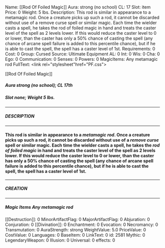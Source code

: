 Name: [[Rod Of Foiled Magic]]
Aura: strong (no school)
CL: 17
Slot: item
Price: 0
Weight: 5 lbs.
Description: This rod is similar in appearance to a metamagic rod. Once a creature picks up such a rod, it cannot be discarded without use of a remove curse spell or similar magic. Each time the wielder casts a spell, he takes the rod of foiled magic in hand and treats the caster level of the spell as 2 levels lower. If this would reduce the caster level to 0 or lower, than the caster has only a 50% chance of casting the spell (any chance of arcane spell failure is added to this percentile chance), but if he is able to cast the spell, the spell has a caster level of 1st.
Requirements: 0
Cost: 0
Group: Cursed
Source: Ultimate Equipment
AL: 0
Int: 0
Wis: 0
Cha: 0
Ego: 0
Communication: 0
Senses: 0
Powers: 0
MagicItems: Any metamagic rod
FullText: <link rel="stylesheet"href="PF.css"><div class="heading"><p class="alignleft">[[Rod Of Foiled Magic]]</p><div style="clear: both;"></div></div><div><h5><b>Aura </b>strong (no school); <b>CL </b>17th</h5><h5><b>Slot </b>none; <b>Weight </b>5 lbs.</h5></div><hr/><div><h5><b>DESCRIPTION</b></h5></div><hr/><div><h4><p>This rod is similar in appearance to a <i>metamagic rod</i>. Once a creature picks up such a rod, it cannot be discarded without use of a <i>remove curse</i> spell or similar magic. Each time the wielder casts a spell, he takes the <i>rod of foiled magic</i> in hand and treats the caster level of the spell as 2 levels lower. If this would reduce the caster level to 0 or lower, than the caster has only a 50% chance of casting the spell (any chance of arcane spell failure is added to this percentile chance), but if he is able to cast the spell, the spell has a caster level of 1st.</p></h4></div><hr/><div><h5><b>CREATION</b></h5></div><hr/><div><h5><b>Magic Items </b>Any metamagic rod</h5></div>
[[Destruction]]: 0
MinorArtifactFlag: 0
MajorArtifactFlag: 0
Abjuration: 0
Conjuration: 0
[[Divination]]: 0
Enchantment: 0
Evocation: 0
Necromancy: 0
Transmutation: 0
AuraStrength: strong
WeightValue: 5.0
PriceValue: 0
CostValue: 0
Languages: 0
BaseItem: 0
LinkText: 0
id: 2581
Mythic: 0
LegendaryWeapon: 0
Illusion: 0
Universal: 0
effects: 0
